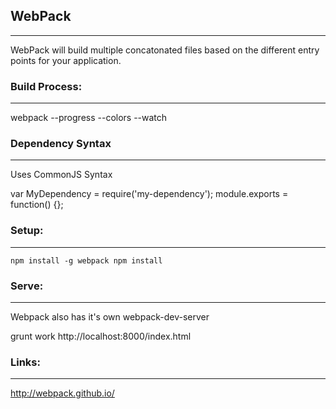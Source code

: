 ## WebPack
---
WebPack will build multiple concatonated files based on the different entry points for your application.

### Build Process:
---
webpack --progress --colors --watch


### Dependency Syntax
---
Uses CommonJS Syntax

var MyDependency = require('my-dependency');
module.exports = function() {};

### Setup:
---
`
npm install -g webpack
npm install
`

### Serve:
---
Webpack also has it's own webpack-dev-server

grunt work
http://localhost:8000/index.html

### Links:
---
http://webpack.github.io/
